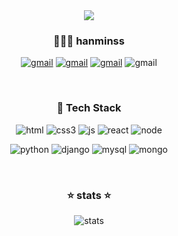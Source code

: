 <div align="center">
<img src="https://capsule-render.vercel.app/api?type=cylinder&color=auto&text=FE%20Developer&fontAlignY=45&fontSize=40&height=150&animation=blinking&desc=hanminss&descAlignY=70">
  <div>
    <h3> 👨🏼‍🦱 hanminss </h3>
    <p>
      <a href="mailto:gksals6464@gamil.com"><img src="https://img.shields.io/badge/github-%23121011.svg?style=for-the-badge&logo=github&logoColor=white" alt="gmail" /></a>
      <a href="https://github.com/hanminss"><img src="https://img.shields.io/badge/Gmail-D14836?style=for-the-badge&logo=gmail&logoColor=white" alt="gmail" /></a>
      <a href="https://velog.io/@hanminss"><img src="https://img.shields.io/badge/Velog-07C160?style=for-the-badge&logo=v&logoColor=white" alt="gmail" /></a>
      <img src="https://img.shields.io/badge/Notion-%23000000.svg?style=for-the-badge&logo=notion&logoColor=white" alt="gmail" />
    </p><br/>
    <h3> 📱 Tech Stack </h3>
    <p>
      <img src="https://img.shields.io/badge/html5-%23E34F26.svg?style=for-the-badge&logo=html5&logoColor=white" alt="html"/>
      <img src="https://img.shields.io/badge/css3-%231572B6.svg?style=for-the-badge&logo=css3&logoColor=white" alt="css3"/>
      <img src="https://img.shields.io/badge/javascript-%23323330.svg?style=for-the-badge&logo=javascript&logoColor=%23F7DF1E" alt="js"/>
      <img src="https://img.shields.io/badge/react-%2320232a.svg?style=for-the-badge&logo=react&logoColor=%2361DAFB" alt="react"/>
      <img src="https://img.shields.io/badge/node.js-6DA55F?style=for-the-badge&logo=node.js&logoColor=white" alt="node"/>
    </p>
    <p>
      <img src="https://img.shields.io/badge/python-3670A0?style=for-the-badge&logo=python&logoColor=ffdd54" alt="python"/>
      <img src="https://img.shields.io/badge/django-%23092E20.svg?style=for-the-badge&logo=django&logoColor=white" alt="django"/>
      <img src="https://img.shields.io/badge/mysql-%2300f.svg?style=for-the-badge&logo=mysql&logoColor=white" alt="mysql"/>
      <img src="https://img.shields.io/badge/MongoDB-%234ea94b.svg?style=for-the-badge&logo=mongodb&logoColor=white" alt="mongo"/>
    </p><br/>
    <h3> ⭐️ stats ⭐️ </h3>
    <p>
      <img src="https://github-readme-stats.vercel.app/api?username=hanminss&theme=blue-green&show_icons=true" alt="stats"/>
    </p>
  </div>
</div>

